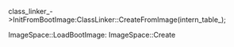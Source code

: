  class_linker_->InitFromBootImage:ClassLinker::CreateFromImage(intern_table_);

 ImageSpace::LoadBootImage: ImageSpace::Create
 
 
